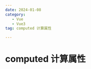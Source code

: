 ```yaml
---
date: 2024-01-08
category: 
   - Vue
   - Vue3
tag: computed 计算属性

---
```


# computed 计算属性

<script>



</script>